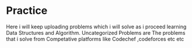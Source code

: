 # Practice
Here i will keep uploading problems which i will solve as i proceed learning Data Structures and Algorithm.
Uncategorized Problems are The problems that i solve from Competative platforms like Codechef ,codeforces etc etc
